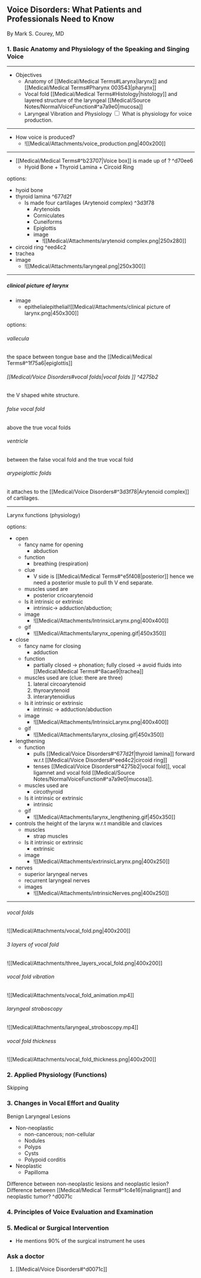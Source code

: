 ## Voice Disorders: What Patients and Professionals Need to Know

By Mark S. Courey, MD


### 1. Basic Anatomy and Physiology of the Speaking and Singing Voice
---------------------------------------
- Objectives
	- Anatomy of [[Medical/Medical Terms#Larynx|larynx]] and [[Medical/Medical Terms#Pharynx 003543|pharynx]]
	- Vocal fold [[Medical/Medical Terms#Histology|histology]] and layered structure of the laryngeal [[Medical/Source Notes/NormalVoiceFunction#^a7a9e0|mucosa]]
	- Laryngeal Vibration and <label class="ob-comment" title="" style=""> Physiology <input type="checkbox"> <span style=""> What is physiology </span></label> for voice production.
	
---------------------------------------
- How voice is produced?
	- ![[Medical/Attachments/voice_production.png|400x200]]


---------------------------------------
- [[Medical/Medical Terms#^b23707|Voice box]] is made up of ? ^d70ee6
	- Hyoid Bone + Thyroid Lamina + Circoid Ring

options:
- hyoid bone
- thyroid lamina ^677d2f
	- Is made four cartilages (Arytenoid complex) ^3d3f78
		- Arytenoids
		- Corniculates
		- Cuneiforms
		- Epiglottis
		- image
			- ![[Medical/Attachments/arytenoid complex.png|250x280]]
- circoid ring ^eed4c2
- trachea
-  image
	-  ![[Medical/Attachments/laryngeal.png|250x300]]

---------------------------------------
##### clinical picture of larynx
- image
	- epithelialepithelial![[Medical/Attachments/clinical picture of larynx.png|450x300]]

options:
###### vallecula
the space between tongue base and the [[Medical/Medical Terms#^1f75a6|epiglottis]]
###### [[Medical/Voice Disorders#vocal folds|vocal folds ]] ^4275b2
the V shaped white structure.
###### false vocal fold
above the true vocal folds
###### ventricle
between the false vocal fold and the true vocal fold
###### arypeiglottic folds
it attaches to the [[Medical/Voice Disorders#^3d3f78|Arytenoid complex]] of cartilages.

---------------------------------------
Larynx functions (physiology)

options:
- open
	- fancy name for opening
		- abduction
	- function
		- breathing (respiration)
	- clue
		- V side is [[Medical/Medical Terms#^e5f408|posterior]]  hence we need a posterior musle to pull th V end separate.
	- muscles used are
		- posterior cricoarytenoid
	- Is it intrinsic or extrinsic
		-  intrinsic-> adduction/abduction; 
	- image 
		-  ![[Medical/Attachments/IntrinsicLarynx.png|400x400]]
	- gif
		- ![[Medical/Attachments/larynx_opening.gif|450x350]]
- close
	- fancy name for closing
		- adduction
	- function
		- partially closed -> phonation; fully closed -> avoid fluids into [[Medical/Medical Terms#^8acae9|trachea]]
	- muscles used are (clue: there are three)
		1. lateral circoarytenoid
		2. thyroarytenoid
		3. interarytenoidius
	- Is it intrinsic or extrinsic
		-  intrinsic -> adduction/abduction
	- image 
		-  ![[Medical/Attachments/IntrinsicLarynx.png|400x400]]
	- gif
		- ![[Medical/Attachments/larynx_closing.gif|450x350]]
- lengthening
	- function
		- pulls [[Medical/Voice Disorders#^677d2f|thyroid lamina]] forward w.r.t [[Medical/Voice Disorders#^eed4c2|circoid ring]]
		- tenses [[Medical/Voice Disorders#^4275b2|vocal fold]], vocal ligamnet and vocal fold [[Medical/Source Notes/NormalVoiceFunction#^a7a9e0|mucosa]].
	- muscles used are
		- circothyroid
	- Is it intrinsic or extrinsic
		-  intrinsic
	- gif
		- ![[Medical/Attachments/larynx_lengthening.gif|450x350]]
- controls the height of the larynx w.r.t mandible and clavices
	- muscles
		- strap muscles
	-  Is it intrinsic or extrinsic
		-  extrinsic
	- image
		- ![[Medical/Attachments/extrinsicLarynx.png|400x250]]
- nerves
	- superior laryngeal nerves
	- recurrent laryngeal nerves
	- images
		- ![[Medical/Attachments/intrinsicNerves.png|400x250]]

---------------------------------------
 
###### vocal folds
![[Medical/Attachments/vocal_fold.png|400x200]]
###### 3 layers of vocal fold
![[Medical/Attachments/three_layers_vocal_fold.png|400x200]]
###### vocal fold vibration
![[Medical/Attachments/vocal_fold_animation.mp4]]
###### laryngeal stroboscopy
![[Medical/Attachments/laryngeal_stroboscopy.mp4]]
###### vocal fold thickness
![[Medical/Attachments/vocal_fold_thickness.png|400x200]]


### 2. Applied Physiology (Functions)

>

Skipping

### 3. Changes in Vocal Effort and Quality

Benign Laryngeal Lesions
 - Non-neoplastic
	 - non-cancerous; non-cellular
	 - Nodules
	 - Polyps
	 - Cysts
	 - Polypoid corditis
 - Neoplastic
	 - Papilloma

Difference between non-neoplastic lesions and neoplastic lesion?
Difference between [[Medical/Medical Terms#^1c4e16|malignant]] and neoplastic tumor? ^d0071c

### 4. Principles of Voice Evaluation and Examination
### 5. Medical or Surgical Intervention

- He mentions 90% of the surgical instrument he uses 

### Ask a doctor
1. [[Medical/Voice Disorders#^d0071c]]









